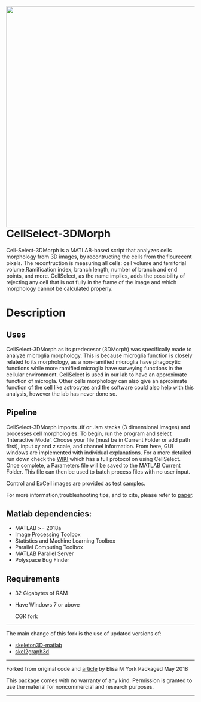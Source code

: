 <img align="right" src="https://github.com/CGK-Laboratory/CellSelect_3DMorph/assets/133057205/85b9d95c-4999-4944-80aa-28f07bd9375c" width="590">

# CellSelect-3DMorph
Cell-Select-3DMorph is a MATLAB-based script that analyzes cells morphology from 3D images, by recontructing the cells from the flourecent pixels. The recontruction is measuring all cells: cell volume and territorial volume,Ramification index, branch length, number of branch and end points, and more. CellSelect, as the name implies, adds the possibility of rejecting any cell that is not fully in the frame of the image and which morphology cannot be calculated properly. 



Description
===========
## Uses
CellSelect-3DMorph as its predecesor (3DMorph) was specifically made to analyze microglia morphology. This is because microglia function is closely related to its morphology, as a non-ramified microglia have phagocytic functions while more ramified microglia have surveying functions in the cellular environment. CellSelect is used in our lab to have an approximate function of microgla. Other cells morphology can also give an aproximate function of the cell like astrocytes and the software could also help with this analysis, however the lab has never done so. 

## Pipeline
CellSelect-3DMorph imports .tif or .lsm stacks (3 dimensional images) and processes cell morphologies. 
To begin, run the program and select 'Interactive Mode'. Choose your file (must be in Current Folder or add path first), input xy and z scale, and channel information. 
From here, GUI windows are implemented with individual explanations. For a more detailed run down check the [WIKI]() which has a full protocol on using CellSelect. 
Once complete, a Parameters file will be saved to the MATLAB Current Folder. This file can then be used to batch process files with no user input. 

Control and ExCell images are provided as test samples. 

For more information,troubleshooting tips, and to cite, please refer to [paper](https://pubmed.ncbi.nlm.nih.gov/30627639/). 


## Matlab dependencies:
- MATLAB >= 2018a
- Image Processing Toolbox
- Statistics and Machine Learning Toolbox
- Parallel Computing Toolbox
- MATLAB Parallel Server
- Polyspace Bug Finder

## Requirements 
- 32 Gigabytes of RAM
- Have Windows 7 or above

  CGK fork
-----------
The main change of this fork is the use of updated versions of:
- [skeleton3D-matlab](https://github.com/phi-max/skeleton3d-matlab)
- [skel2graph3d](https://github.com/phi-max/skel2graph3d-matlab)

------------------------------------------------------------

Forked from original code and [article](https://pubmed.ncbi.nlm.nih.gov/30627639/) by Elisa M York
Packaged May 2018

This package comes with no warranty of any kind. Permission is
granted to use the material for noncommercial and research purposes.

------------------------------------------------------------
